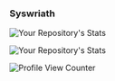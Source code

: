 ### Syswriath

![Your Repository's Stats](https://github-readme-stats.vercel.app/api?username=syswriath&show_icons=true)

![Your Repository's Stats](https://github-readme-stats.vercel.app/api/top-langs/?username=syswriath&theme=blue-green)

![Profile View Counter](https://komarev.com/ghpvc/?username=syswriath)
